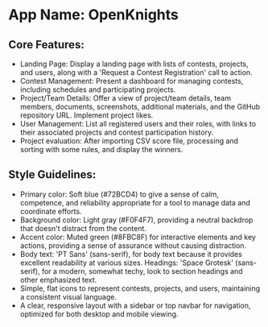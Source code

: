 # **App Name**: OpenKnights

## Core Features:

- Landing Page: Display a landing page with lists of contests, projects, and users, along with a 'Request a Contest Registration' call to action.
- Contest Management: Present a dashboard for managing contests, including schedules and participating projects.
- Project/Team Details: Offer a view of project/team details, team members, documents, screenshots, additional materials, and the GitHub repository URL. Implement project likes.
- User Management: List all registered users and their roles, with links to their associated projects and contest participation history.
- Project evaluation: After importing CSV score file, processing and sorting with some rules, and display the winners.

## Style Guidelines:

- Primary color: Soft blue (#72BCD4) to give a sense of calm, competence, and reliability appropriate for a tool to manage data and coordinate efforts.
- Background color: Light gray (#F0F4F7), providing a neutral backdrop that doesn't distract from the content.
- Accent color: Muted green (#8FBC8F) for interactive elements and key actions, providing a sense of assurance without causing distraction.
- Body text: 'PT Sans' (sans-serif), for body text because it provides excellent readability at various sizes. Headings: 'Space Grotesk' (sans-serif), for a modern, somewhat techy, look to section headings and other emphasized text.
- Simple, flat icons to represent contests, projects, and users, maintaining a consistent visual language.
- A clear, responsive layout with a sidebar or top navbar for navigation, optimized for both desktop and mobile viewing.